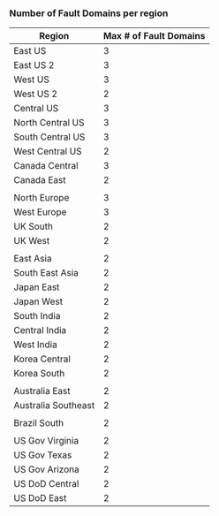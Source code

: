 ### Number of Fault Domains per region

| Region              | Max # of Fault Domains  |
|---------------------|-------------------------|
| East US             | 3                       |
| East US 2           | 3                       |
| West US             | 3                       |
| West US 2           | 2                       |
| Central US          | 3                       |
| North Central US    | 3                       |
| South Central US    | 3                       |
| West Central US     | 2                       |
| Canada Central      | 3                      |
| Canada East         | 2                       |
|                     |                         |
| North Europe        | 3                       |
| West Europe         | 3                       |
| UK South            | 2                       |
| UK West             | 2                       |
|                     |                         |
| East Asia           | 2                       |
| South East Asia     | 2                       |
| Japan East          | 2                       |
| Japan West          | 2                       |
| South India         | 2                       |
| Central India       | 2                       |
| West India          | 2                       |
| Korea Central       | 2                       |
| Korea South         | 2                       |
|                     |                         |
| Australia East      | 2                       |
| Australia Southeast | 2                       |
|                     |                         |
| Brazil South        | 2                       |
|                     |                         |
| US Gov Virginia     | 2                       |
| US Gov Texas        | 2                       |
| US Gov Arizona      | 2                       |
| US DoD Central      | 2                       |
| US DoD East         | 2                       |
